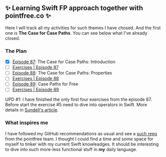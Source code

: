## :sparkles: Learning Swift FP approach together with pointfree.co :sparkles:

Here I will track all my activities for such themes I have chosed.
And the first one is **The Case for Case Paths**. You can see below what I've already closed.

### The Plan

- [x] [Episode 87](https://www.pointfree.co/episodes/ep87-the-case-for-case-paths-introduction): The Case for Case Paths: Introduction
- [ ] [Exercises | Episode 87](https://www.pointfree.co/episodes/ep87-the-case-for-case-paths-introduction#exercises)
- [ ] [Episode 88](https://www.pointfree.co/episodes/ep88-the-case-for-case-paths-properties): The Case for Case Paths: Properties
- [ ] [Exercises | Episode 88](https://www.pointfree.co/episodes/ep88-the-case-for-case-paths-properties#exercises)
- [ ] [Episode 89](https://www.pointfree.co/episodes/ep89-case-paths-for-free): Case Paths for Free 
- [ ] [Exercises | Episode 89](https://www.pointfree.co/episodes/ep89-case-paths-for-free#exercises)

UPD #1: I have finished the only first four exercises from the episode 87. Before start the exercise #5 need to dive into operators in Swift. More details in [Sundell's article](https://www.swiftbysundell.com/articles/custom-operators-in-swift/).

### What inspires me 

I have followed my GitHub recommendations as usual and see a [such repo](https://github.com/pointfreeco/swift-case-paths) from the pointfree team.
I thought I could find a time and some space for myself to tinker with my current Swift knowleadges.
It should be interesting to dive into such more-less functional stuff in **my** daily language.